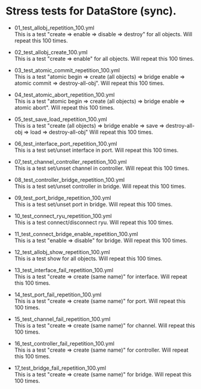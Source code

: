 <!-- -*- mode: markdown -*- -->

Stress tests for DataStore (sync).
===================================

* 01_test_allobj_repetition_100.yml  
  This is a test "create => enable => disable => destroy" for all objects.
  Will repeat this 100 times.

* 02_test_allobj_create_100.yml  
  This is a test "create => enable" for all objects.
  Will repeat this 100 times.

* 03_test_atomic_commit_repetition_100.yml  
  This is a test "atomic begin => create (all objects) =>
  bridge enable => atomic commit => destroy-all-obj".
  Will repeat this 100 times.

* 04_test_atomic_abort_repetition_100.yml  
  This is a test "atomic begin => create (all objects) =>
  bridge enable => atomic abort".
  Will repeat this 100 times.

* 05_test_save_load_repetition_100.yml  
  This is a test "create (all objects) => bridge enable =>
  save => destroy-all-obj => load => destroy-all-obj"
  Will repeat this 100 times.

* 06_test_interface_port_repetition_100.yml  
  This is a test set/unset interface in port.
  Will repeat this 100 times.

* 07_test_channel_controller_repetition_100.yml  
  This is a test set/unset channel in controller.
  Will repeat this 100 times.

* 08_test_controller_bridge_repetition_100.yml  
  This is a test set/unset controller in bridge.
  Will repeat this 100 times.

* 09_test_port_bridge_repetition_100.yml  
  This is a test set/unset port in bridge.
  Will repeat this 100 times.

* 10_test_connect_ryu_repetition_100.yml  
  This is a test connect/disconnect ryu.
  Will repeat this 100 times.

* 11_test_connect_bridge_enable_repetition_100.yml  
  This is a test "enable => disable" for bridge.
  Will repeat this 100 times.

* 12_test_allobj_show_repetition_100.yml  
  This is a test show for all objects.
  Will repeat this 100 times.

* 13_test_interface_fail_repetition_100.yml  
  This is a test "create => create (same name)" for interface.
  Will repeat this 100 times.

* 14_test_port_fail_repetition_100.yml  
  This is a test "create => create (same name)" for port.
  Will repeat this 100 times.

* 15_test_channel_fail_repetition_100.yml  
  This is a test "create => create (same name)" for channel.
  Will repeat this 100 times.

* 16_test_controller_fail_repetition_100.yml  
  This is a test "create => create (same name)" for controller.
  Will repeat this 100 times.

* 17_test_bridge_fail_repetition_100.yml  
  This is a test "create => create (same name)" for bridge.
  Will repeat this 100 times.
